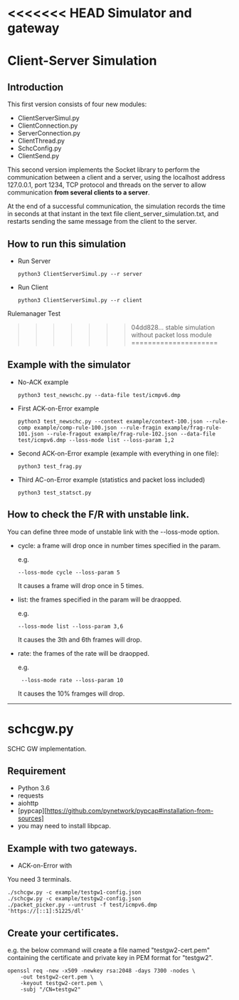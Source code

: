 <<<<<<< HEAD
Simulator and gateway
=======
Client-Server Simulation
========================

Introduction
------------

This first version consists of four new modules:

- ClientServerSimul.py
- ClientConnection.py
- ServerConnection.py
- ClientThread.py
- SchcConfig.py
- ClientSend.py

This second version implements the Socket library to perform the communication between a client and a server, using the localhost
address 127.0.0.1, port 1234, TCP protocol and threads on the server to allow communication **from several clients to a server**.

At the end of a successful communication, the simulation records the time in seconds at that instant in the text file
client_server_simulation.txt, and restarts sending the same message from the client to the server.

How to run this simulation
--------------------------

- Run Server

    ```
    python3 ClientServerSimul.py --r server
    ```

- Run Client

    ```
    python3 ClientServerSimul.py --r client
    ```

Rulemanager Test
>>>>>>> 04dd828... stable simulation without packet loss module
=====================

## Example with the simulator

- No-ACK example

    ```
    python3 test_newschc.py --data-file test/icmpv6.dmp
    ```

- First ACK-on-Error example

    ```
    python3 test_newschc.py --context example/context-100.json --rule-comp example/comp-rule-100.json --rule-fragin example/frag-rule-101.json --rule-fragout example/frag-rule-102.json --data-file test/icmpv6.dmp --loss-mode list --loss-param 1,2
    ```

- Second ACK-on-Error example (example with everything in one file):

    ```
    python3 test_frag.py
    ```
- Third AC-on-Error example (statistics and packet loss included)

    ```
    python3 test_statsct.py
    ```

## How to check the F/R with unstable link.

You can define three mode of unstable link with the --loss-mode option.

- cycle: a frame will drop once in number times specified in the param. 

    e.g.
    
    ``` 
    --loss-mode cycle --loss-param 5     
    ```

    It causes a frame will drop once in 5 times.

- list: the frames specified in the param will be draopped. 

    e.g.
      
    ```
    --loss-mode list --loss-param 3,6
    ```

    It causes the 3th and 6th frames will drop.

- rate: the frames of the rate will be draopped. 
    
    e.g.

    ```
     --loss-mode rate --loss-param 10
    ```

    It causes the 10% framges will drop.

----

schcgw.py
=========

SCHC GW implementation.

## Requirement

- Python 3.6
- requests
- aiohttp
- [pypcap][https://github.com/pynetwork/pypcap#installation-from-sources]
- you may need to install libpcap.

## Example with two gateways.

- ACK-on-Error with 

You need 3 terminals.

    ./schcgw.py -c example/testgw1-config.json
    ./schcgw.py -c example/testgw2-config.json
    ./packet_picker.py --untrust -f test/icmpv6.dmp 'https://[::1]:51225/dl'

## Create your certificates.

e.g. the below command will create a file named "testgw2-cert.pem"
containing the certificate and private key in PEM format for "testgw2".
    
    openssl req -new -x509 -newkey rsa:2048 -days 7300 -nodes \
        -out testgw2-cert.pem \
        -keyout testgw2-cert.pem \
        -subj "/CN=testgw2"

